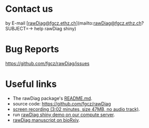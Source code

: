 # Contact us
by E-mail [rawDiag@fgcz.ethz.ch](mailto:rawDiag@fgcz.ethz.ch?SUBJECT=-> help rawDiag shiny)

# Bug Reports

https://github.com/fgcz/rawDiag/issues



# Useful links
- The rawDiag package's [README.md](https://github.com/fgcz/rawDiag/blob/master/README.md).
- source code: https://github.com/fgcz/rawDiag
- [screen recording (3:02 minutes, size 47MB, no audio track)](http://fgcz-ms.uzh.ch/~cpanse/PAPERS/pr-2018-001736.mov).
- run [rawDiag shiny demo on our compute server](http://fgcz-ms-shiny.uzh.ch:8080/rawDiag-demo/).
- [rawDiag manuscript on bioRxiv](https://www.biorxiv.org/content/early/2018/04/24/304485).
